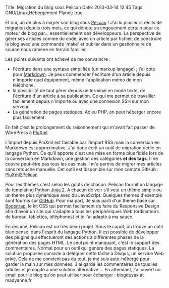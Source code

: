 Title: Migration du blog sous Pelican
Date: 2013-03-14 12:45
Tags: GNU/Linux,Hébergement
Planet: true


Et oui, un de plus à migrer son blog sous [Pelican](http://docs.getpelican.com) !
J'ai lu plusieurs récits de migration depuis trois mois, ce qui dénote un
engouement certain pour ce moteur de blog par... essentiellement des développeurs.
La perspective de gérer ses articles comme du code, avec un
article par fichier, de construire le blog avec une commande 'make' et
publier dans un gestionnaire de source nous ramène en terrain familier. 

Les points suivants ont achevé de me convaincre : 

*   l'écriture dans une syntaxe simplifiée (un markup langage) ; j'ai opté pour
    [Markdown](http://daringfireball.net/projects/markdown/). Je peux commencer
    l'écriture d'un article depuis n'importe quel équipement, même l'application mémo 
    de mon téléphone.
*   la possibilité de tout gérer depuis un terminal en mode texte, de
    l'écriture d'un article à sa publication. Ce qui me permet de travailler
    facilement depuis n'importe où avec une connexion SSH sur mon serveur 
*   La génération de pages statiques. Adieu PHP, on peut héberger encore plus
    facilement. 

En fait c'est le prolongement du raisonnement qui m'avait fait passer de
WordPress à [PluXml](http://www.pluxml.org). 

L'import depuis PluXml est faisable par l'import RSS mais la conversion en Markdown est 
approximative. J'ai donc écrit un outil de migration dédié en langage Python. Ce
qu'il apporte c'est une mise en forme plus fidèle lors de la conversion en
Markdown, une gestion des catégories **et des tags**. Il ne couvre peut-être
pas tous les cas mais il m'a permis de migrer mes articles sans retouche
manuelle. Cet outil est disponible sur mon compte GitHub :
[PluXml2Pelican](http://github.com/kianby/pelican)

Pour les thèmes c'est selon les goûts de chacun. Pelican fournit un langage de 
templating Python [Jinja 2](http://jinja.pocoo.org). 
A chacun de voir s'il veut un thème simple ou un thème plus dynamique avec du
JavaScript. Quelques thèmes d'exemple sont fournis sur
[GitHub](http://github.com/getpelican/pelican-themes). Pour ma part, Je suis parti d'un thème
basé sur [Bootstrap](http://twitter.github.com/bootstrap), le kit CSS qui permet 
facilement de faire du Responsive Design afin d'avoir un site qui s'adapte à
tous les périphériques Web (ordinateurs de bureau, tablettes, téléphones) et je
l'ai adapté à ma sauce. 

En résumé, Pelican est un très beau projet. Sous le capot, on trouve un outil
bien pensé, dans l'esprit du langage Python. Il est possible de développer des
plugins qui effectueront des actions à différentes phases de la génération des
pages HTML. Le seul point manquant, c'est le support des commentaires. 
Normal pour un outil qui génère des pages statiques. La solution proposée consiste 
à déléguer cette tâche à Disqus, un service Web privé. Cela ne me convient pas du tout, 
je me suis auto-hébergé pour garder la main sur mes données. J'ai gardé les
commentaires de tous les articles et je cogite à une solution alternative.... 
En attendant, j'ai ouvert un email pour le blog qu'on peut utiliser pour
échanger : <i class="icon-envelope"></i> blogduyax at madyanne.fr

